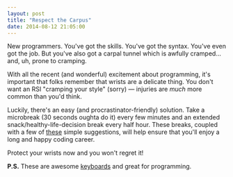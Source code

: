 ```yaml
---
layout: post
title: "Respect the Carpus"
date: 2014-08-12 21:05:00
---
```


New programmers. You've got the skills. You've got the syntax. You've even got the job. But you've also got a carpal tunnel which is awfully cramped... and, uh, prone to cramping.

With all the recent (and wonderful) excitement about programming, it's important that folks remember that wrists are a delicate thing. You don't want an RSI "cramping your style" (sorry) &mdash; injuries are *much* more
common than you'd think.

Luckily, there's an easy (and procrastinator-friendly) solution. Take a microbreak (30 seconds oughta do it) every few minutes and an extended snack/healthy-life-decision break every half hour.
These breaks, coupled with a few of [these](http://cs.brown.edu/about/system/ergo/prevention/) simple suggestions, will help ensure that you'll enjoy a long and happy coding career.

Protect your wrists now and you won't regret it!

**P.S.** These are awesome [keyboards](https://www.kinesis-ergo.com/shop/advantage-for-pc-mac/) and great for programming.

